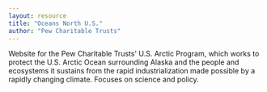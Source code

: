 ```yaml
---
layout: resource
title: "Oceans North U.S."
author: "Pew Charitable Trusts"
---
```


Website for the Pew Charitable Trusts' U.S. Arctic Program, which works to protect the U.S. Arctic Ocean surrounding Alaska and the people and ecosystems it sustains from the rapid industrialization made possible by a rapidly changing climate.  Focuses on science and policy.
